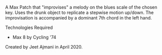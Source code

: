 A Max Patch that "improvises" a melody on the blues scale of the chosen key. 
Uses the drunk object to replicate a stepwise motion up/down. 
The improvisation is accompanied by a dominant 7th chord in the left hand.

Technologies Required
- Max 8 by Cycling '74

Created by Jeet Ajmani in April 2020.
